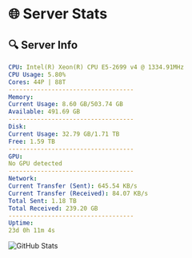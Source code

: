 # 🌐 Server Stats
## 🔍 Server Info
```yaml
CPU: Intel(R) Xeon(R) CPU E5-2699 v4 @ 1334.91MHz
CPU Usage: 5.80%
Cores: 44P | 88T
-----------------------------------
Memory:
Current Usage: 8.60 GB/503.74 GB
Available: 491.69 GB
-----------------------------------
Disk:
Current Usage: 32.79 GB/1.71 TB
Free: 1.59 TB
-----------------------------------
GPU:
No GPU detected
-----------------------------------
Network:
Current Transfer (Sent): 645.54 KB/s
Current Transfer (Received): 84.07 KB/s
Total Sent: 1.18 TB
Total Received: 239.20 GB
-----------------------------------
Uptime:
23d 0h 11m 4s
```
![GitHub Stats](https://img.shields.io/badge/Updated-2025-05-12_17:19:52-blue)